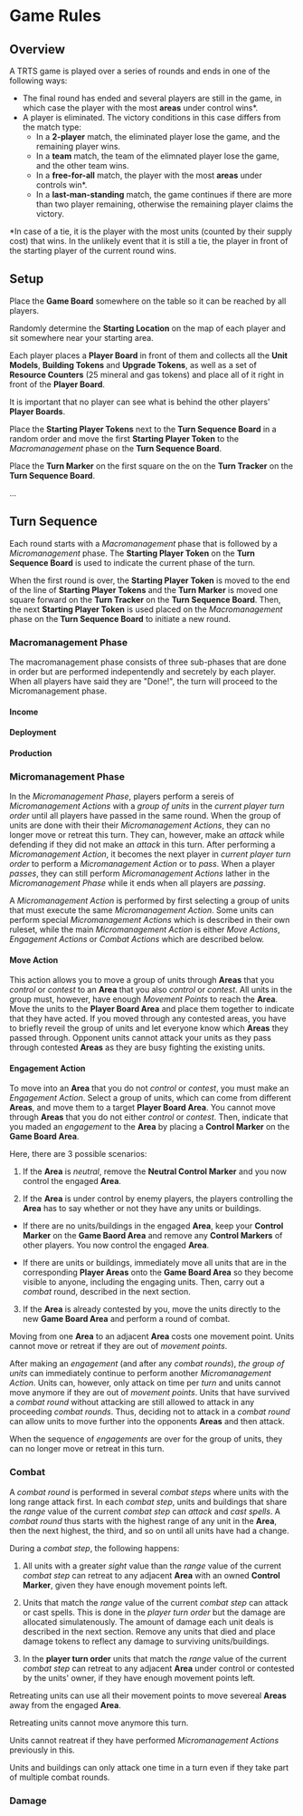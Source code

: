 # Game Rules

## Overview
A TRTS game is played over a series of rounds and ends in one of the following ways:

- The final round has ended and several players are still in the game, in which case the player with the most **areas** under control wins*.
- A player is eliminated. The victory conditions in this case differs from the match type:
  - In a **2-player** match, the eliminated player lose the game, and the remaining player wins.
  - In a **team** match, the team of the elimnated player lose the game, and the other team wins.
  - In a **free-for-all** match, the player with the most **areas** under controls win*.
  - In a **last-man-standing** match, the game continues if there are more than two player remaining, otherwise the remaining player claims the victory.

*In case of a tie, it is the player with the most units (counted by their supply cost) that wins. In the unlikely event that it is still a tie, the player in front of the starting player of the current round wins.

## Setup

Place the **Game Board** somewhere on the table so it can be reached by all players.

Randomly determine the **Starting Location** on the map of each player and sit somewhere near your starting area.

Each player places a **Player Board** in front of them and collects all the **Unit Models**, **Building Tokens** and **Upgrade Tokens**, as well as a set of **Resource Counters** (25 mineral and gas tokens) and place all of it right in front of the **Player Board**.

It is important that no player can see what is behind the other players' **Player Boards**.

Place the **Starting Player Tokens** next to the **Turn Sequence Board** in a random order and move the first **Starting Player Token** to the _Macromanagement_ phase on the **Turn Sequence Board**.

Place the **Turn Marker** on the first square on the on the **Turn Tracker** on the **Turn Sequence Board**.

...

## Turn Sequence 

Each round starts with a _Macromanagement_ phase that is followed by a _Micromanagement_ phase. The **Starting Player Token** on the **Turn Sequence Board** is used to indicate the current phase of the turn.

When the first round is over, the **Starting Player Token** is moved to the end of the line of **Starting Player Tokens** and the **Turn Marker** is moved one square forward on the **Turn Tracker** on the **Turn Sequence Board**. Then, the next **Starting Player Token** is used placed on the _Macromanagement_ phase on the **Turn Sequence Board** to initiate a new round.

### Macromanagement Phase

The macromanagement phase consists of three sub-phases that are done in order but are performed indepentendly and secretely by each player. When all players have said they are "Done!", the turn will proceed to the Micromanagement phase.

#### Income

#### Deployment

#### Production

### Micromanagement Phase

In the _Micromanagement Phase_, players perform a sereis of _Micromanagement Actions_ with a _group of units_ in the _current player turn order_ until all players have passed in the same round. When the group of units are done with their their _Micromanagement Actions_, they can no longer move or retreat this turn. They can, however, make an _attack_ while defending if they did not make an _attack_ in this turn. After performing a _Micromanagement Action_, it becomes the next player in _current player turn order_ to perform a _Micromanagement Action_ or to _pass_. When a player _passes_, they can still perform _Micromanagement Actions_ lather in the _Micromanagement Phase_ while it ends when all players are _passing_.

A _Micromanagement Action_ is performed by first selecting a group of units that must execute the same _Micromanagement Action_. Some units can perform special _Micromanagement Actions_ which is described in their own ruleset, while the main _Micromanagement Action_ is either _Move Actions_, _Engagement Actions_ or _Combat Actions_ which are described below.

#### Move Action

This action allows you to move a group of units through **Areas** that you _control_ or _contest_ to an **Area** that you also _control_ or _contest_. All units in the group must, however, have enough _Movement Points_ to reach the **Area**. Move the units to the **Player Board Area** and place them together to indicate that they have acted. If you moved through any contested areas, you have to briefly reveil the group of units and let everyone know which **Areas** they passed through. Opponent units cannot attack your units as they pass through contested **Areas** as they are busy fighting the existing units. 

#### Engagement Action

To move into an **Area** that you do not _control_ or _contest_, you must make an _Engagement Action_. Select a group of units, which can come from different **Areas**, and move them to a target **Player Board Area**. You cannot move through **Areas** that you do not either _control_ or _contest_. Then, indicate that you maded an _engagement_ to the **Area** by placing a **Control Marker** on the **Game Board Area**. 

Here, there are 3 possible scenarios:

1. If the **Area** is _neutral_, remove the **Neutral Control Marker** and you now control the engaged **Area**. 

2. If the **Area** is under control by enemy players, the players controlling the **Area** has to say whether or not they have any units or buildings.

* If there are no units/buildings in the engaged **Area**, keep your **Control Marker** on the **Game Baord Area** and remove any **Control Markers** of other players. You now control the engaged **Area**.

* If there are units or buildings, immediately move all units that are in the corresponding **Player Areas** onto the **Game Board Area** so they become visible to anyone, including the engaging units. Then, carry out a _combat_ round, described in the next section.

3. If the **Area** is already contested by you, move the units directly to the new **Game Board Area** and perform a round of combat.

Moving from one **Area** to an adjacent **Area** costs one movement point. Units cannot move or retreat if they are out of _movement points_. 

After making an _engagement_ (and after any _combat rounds_), _the group of units_ can immediately continue to perform another _Micromanagement Action_. Units can, however, only attack on time per _turn_ and units cannot move anymore if they are out of _movement points_. Units that have survived a _combat round_ without attacking are still allowed to attack in any proceeding _combat rounds_. Thus, deciding not to attack in a _combat round_ can allow units to move further into the opponents **Areas** and then attack. 

When the sequence of _engagements_ are over for the group of units, they can no longer move or retreat in this turn.

### Combat
A _combat round_ is performed in several _combat steps_ where units with the long range attack first. In each _combat step_, units and buildings that share the _range_ value of the current _combat step_ can _attack_ and _cast spells_. A _combat round_ thus starts with the highest range of any unit in the **Area**, then the next highest, the third, and so on until all units have had a change. 

During a _combat step_, the following happens:

1. All units with a greater _sight_ value than the _range_ value of the current _combat step_ can retreat to any adjacent **Area** with an owned **Control Marker**, given they have enough movement points left.

2. Units that match the _range_ value of the current _combat step_ can attack or cast spells. This is done in the _player turn order_ but the damage are allocated simulatenously. The amount of damage each unit deals is described in the next section. Remove any units that died and place damage tokens to reflect any damage to surviving units/buildings.

3. In the **player turn order** units that match the _range_ value of the current _combat step_ can retreat to any adjacent **Area** under control or contested by the units' owner, if they have enough movement points left. 

Retreating units can use all their movement points to move severeal **Areas** away from the engaged **Area**. 

Retreating units cannot move anymore this turn. 

Units cannot reatreat if they have performed _Micromanagement Actions_ previously in this.

Units and buildings can only attack one time in a turn even if they take part of multiple combat rounds. 

### Damage

